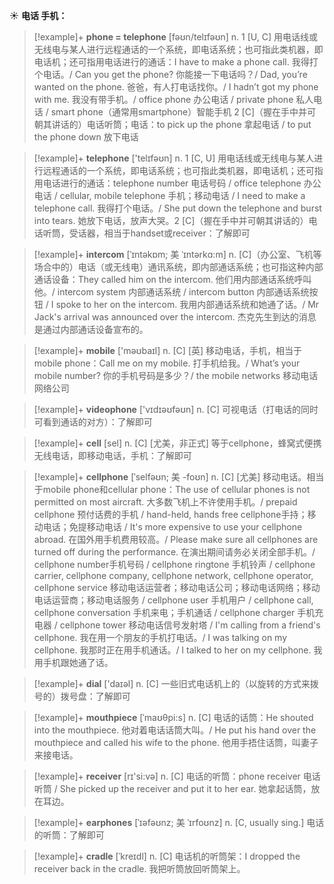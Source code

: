☀ <span class="category">**电话 手机：**</span>
>[!example]+ <span class="vocabulary">**phone = telephone**</span> [fəʊn/telɪfəʊn] 
> <span class="definition">n. 1 [U, C] 用电话线或无线电与某人进行远程通话的一个系统，即电话系统；也可指此类机器，即电话机；还可指用电话进行的通话：</span>I have to make a phone call. 我得打个电话。/ Can you get the phone? 你能接一下电话吗？/ Dad, you’re wanted on the phone. 爸爸，有人打电话找你。/ I hadn’t got my phone with me. 我没有带手机。/ office phone 办公电话 / private phone 私人电话 / smart phone（通常用smartphone）智能手机 <span class="definition">2 [C]（握在手中并可朝其讲话的）电话听筒；电话：</span>to pick up the phone 拿起电话 / to put the phone down 放下电话

>[!example]+ <span class="vocabulary">**telephone**</span> ['telɪfəʊn] 
> <span class="definition">n. 1 [C, U] 用电话线或无线电与某人进行远程通话的一个系统，即电话系统；也可指此类机器，即电话机；还可指用电话进行的通话：</span>telephone number 电话号码 / office telephone 办公电话 / cellular, mobile telephone 手机；移动电话 / I need to make a telephone call. 我得打个电话。/ She put down the telephone and burst into tears. 她放下电话，放声大哭。<span class="definition">2 [C]（握在手中并可朝其讲话的）电话听筒，受话器，相当于handset或receiver：</span>了解即可
           
>[!example]+ <span class="vocabulary">**intercom**</span> [ˈɪntəkɒm; 美 ˈɪntərkɑ:m]
> <span class="definition">n. [C]（办公室、飞机等场合中的）电话（或无线电）通讯系统，即内部通话系统；也可指这种内部通话设备：</span>They called him on the intercom. 他们用内部通话系统呼叫他。/ intercom system 内部通话系统 / intercom button 内部通话系统按钮 / I spoke to her on the intercom. 我用内部通话系统和她通了话。/ Mr Jack's arrival was announced over the intercom. 杰克先生到达的消息是通过内部通话设备宣布的。

>[!example]+ <span class="vocabulary">**mobile**</span> ['məʊbaɪl] 
> <span class="definition">n. [C] [英] 移动电话，手机，相当于mobile phone：</span>Call me on my mobile. 打手机给我。/ What’s your mobile number? 你的手机号码是多少？/ the mobile networks 移动电话网络公司 

>[!example]+ <span class="vocabulary">**videophone**</span> ['vɪdɪəʊfəʊn] 
> <span class="definition">n. [C] 可视电话（打电话的同时可看到通话的对方）：</span>了解即可

>[!example]+ <span class="vocabulary">**cell**</span> [sel] 
> <span class="definition">n. [C] [尤美，非正式] 等于cellphone，蜂窝式便携无线电话，即移动电话，手机：</span>了解即可
           
>[!example]+ <span class="vocabulary">**cellphone**</span> [ˈselfəʊn; 美 -foʊn]
> <span class="definition">n. [C] [尤美] 移动电话。相当于mobile phone和cellular phone：</span>The use of cellular phones is not permitted on most aircraft. 大多数飞机上不许使用手机。/ prepaid cellphone 预付话费的手机 / hand-held, hands free cellphone手持；移动电话；免提移动电话 / It's more expensive to use your cellphone abroad. 在国外用手机费用较高。/ Please make sure all cellphones are turned off during the performance. 在演出期间请务必关闭全部手机。/ cellphone number手机号码 / cellphone ringtone 手机铃声 / cellphone carrier, cellphone company, cellphone network, cellphone operator, cellphone service 移动电话运营者；移动电话公司；移动电话网络；移动电话运营商；移动电话服务 / cellphone user 手机用户 / cellphone call, cellphone conversation 手机来电；手机通话 / cellphone charger 手机充电器 / cellphone tower 移动电话信号发射塔 / I'm calling from a friend's cellphone. 我在用一个朋友的手机打电话。/ I was talking on my cellphone. 我那时正在用手机通话。/ I talked to her on my cellphone. 我用手机跟她通了话。

>[!example]+ <span class="vocabulary">**dial**</span> ['daɪəl] 
> <span class="definition">n. [C] 一些旧式电话机上的（以旋转的方式来拨号的）拨号盘：</span>了解即可
           
>[!example]+ <span class="vocabulary">**mouthpiece**</span> [ˈmaʊθpi:s]
> <span class="definition">n. [C] 电话的话筒：</span>He shouted into the mouthpiece. 他对着电话话筒大叫。/ He put his hand over the mouthpiece and called his wife to the phone. 他用手捂住话筒，叫妻子来接电话。

>[!example]+ <span class="vocabulary">**receiver**</span> [rɪ'si:və] 
> <span class="definition">n. [C] 电话的听筒：</span>phone receiver 电话听筒 / She picked up the receiver and put it to her ear. 她拿起话筒，放在耳边。
                      
>[!example]+ <span class="vocabulary">**earphones**</span> [ˈɪəfəʊnz; 美 ˈɪrfoʊnz]
> <span class="definition">n. [C, usually sing.] 电话的听筒：</span>了解即可
 
>[!example]+ <span class="vocabulary">**cradle**</span> [ˈkreɪdl]
> <span class="definition">n. [C] 电话机的听筒架：</span>I dropped the receiver back in the cradle. 我把听筒放回听筒架上。
           

